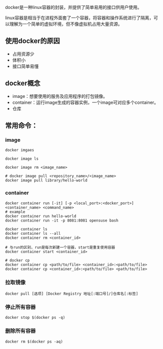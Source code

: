 docker是一种linux容器的封装，并提供了简单易用的接口供用户使用。

linux容器是相当于在进程外面套了一个容器，将容器和操作系统进行了隔离，可以理解为一个简单的虚拟环境，但不像虚拟机占用大量资源。

## 使用docker的原因

- 占用资源少
- 体积小
- 接口简单易懂



## docker概念

- image：想要使用的服务及应用程序的打包镜像。
- container：运行image生成的容器实例，一个image可对应多个container。
- 仓库



## 常用命令：

### image

```
docker imgaes

docker image ls

docker image rm <image_name>

# docker image pull <repository_name>/<image_name>
docker image pull library/hello-world
```



### container

```
docker container run [-it] [-p <local_port>:<docker_port>] <container_name> <command_name>
# example
docker container run hello-world
docker container run -it -p 8081:8081 opensuse bash

docker container ls
docker container ls --all
docker container rm <container_id>

# 与run的区别，run是每次新建一个容器，start是重复使用容器
docker container start <container_id>

# docker cp
docker container cp <path/to/file> <container_id>:<path/to/file>
docker container cp <container_id>:<path/to/file> <path/to/file> 
```



### 拉取镜像

```
docker pull [选项] [Docker Registry 地址[:端口号]/]仓库名[:标签]
```



### 停止所有容器

```
docker stop $(docker ps -q)
```



### 删除所有容器

```
docker rm $(docker ps -aq)
```

